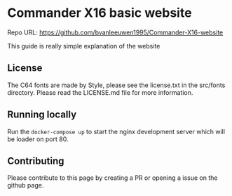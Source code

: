 # Commander X16 basic website

Repo URL: https://github.com/bvanleeuwen1995/Commander-X16-website

This guide is really simple explanation of the website

## License
The C64 fonts are made by Style, please see the license.txt in the src/fonts directory. Please read the LICENSE.md file for more information.

## Running locally
Run the ``docker-compose up`` to start the nginx development server which will be loader on port 80.

## Contributing
Please contribute to this page by creating a PR or opening a issue on the github page.